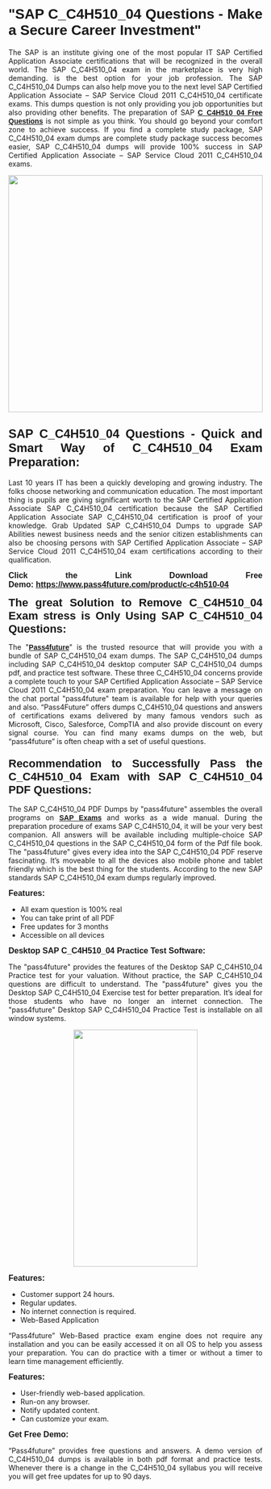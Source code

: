 
<h1 style="text-align: justify;"><span style="font-family:Tahoma,Geneva,sans-serif;"><strong>"SAP C_C4H510_04 Questions - Make a Secure Career Investment"</strong></span></h1>

<p style="text-align: justify;">The SAP is an institute giving one of the most popular IT SAP Certified Application Associate certifications that will be recognized in the overall world. The SAP C_C4H510_04 exam in the marketplace is very high demanding. is the best option for your job profession. The SAP C_C4H510_04 Dumps can also help move you to the next level SAP Certified Application Associate – SAP Service Cloud 2011 C_C4H510_04 certificate exams. This dumps question is not only providing you job opportunities but also providing other benefits. The preparation of SAP <span style="font-family:Tahoma,Geneva,sans-serif;"><strong><a href="https://www.pass4future.com/questions/sap/c-c4h510-04">C_C4H510_04 Free Questions</a></strong></span> is not simple as you think. You should go beyond your comfort zone to achieve success. If you find a complete study package, SAP C_C4H510_04 exam dumps are complete study package success becomes easier, SAP C_C4H510_04 dumps will provide 100% success in SAP Certified Application Associate – SAP Service Cloud 2011 C_C4H510_04 exams.</p>

<p style="text-align: justify;"><a href="https://www.pass4future.com/product/c-c4h510-04"><img alt="" src="https://lh3.googleusercontent.com/pw/AM-JKLVhEO4I138wJzOepD3laGU-R1M7eT-OTYdow6pCESip26lSeaxxzS9BVWUKuzj1e3L_MoxCfVgBEvV8ODwl1LGzlZbt6HJm3NXXplPwnYiBfuYM_eQCcVVRMaAwHdsl3AhHOZS-up7mzwmd4i4EpEGq=w1112-h625-no?authuser=0" style="width: 100%; height: 470px;" /></a></p>

<h2 style="text-align: justify;"><span style="font-size:24px;"><strong><span style="font-family:Tahoma,Geneva,sans-serif;">SAP C_C4H510_04 Questions - Quick and Smart Way of C_C4H510_04 Exam Preparation:</span></strong></span></h2>

<p style="text-align: justify;">Last 10 years IT has been a quickly developing and growing industry. The folks choose networking and communication education. The most important thing is pupils are giving significant worth to the SAP Certified Application Associate SAP C_C4H510_04 certification because the SAP Certified Application Associate SAP C_C4H510_04 certification is proof of your knowledge. Grab Updated SAP C_C4H510_04 Dumps to upgrade SAP Abilities newest business needs and the senior citizen establishments can also be choosing persons with SAP Certified Application Associate – SAP Service Cloud 2011 C_C4H510_04 exam certifications according to their qualification.</p>

<p style="text-align: justify;"><strong><span style="font-family:Lucida Sans Unicode,Lucida Grande,sans-serif;"><span style="font-size:16px;">Click the Link Download Free Demo: <a href="https://www.pass4future.com/product/c-c4h510-04">https://www.pass4future.com/product/c-c4h510-04</a></span></span></strong></p>

<p style="text-align: justify;"><strong><span style="font-size:22px;"><span style="font-family:Tahoma,Geneva,sans-serif;">The great Solution to Remove C_C4H510_04 Exam stress is Only Using SAP C_C4H510_04 Questions:</span></span></strong></p>

<p style="text-align: justify;">The "<span style="font-family:Lucida Sans Unicode,Lucida Grande,sans-serif;"><a href="https://www.pass4future.com/"><strong>Pass4future</strong></a></span>" is the trusted resource that will provide you with a bundle of SAP C_C4H510_04 exam dumps. The SAP C_C4H510_04 dumps including SAP C_C4H510_04 desktop computer SAP C_C4H510_04 dumps pdf, and practice test software. These three C_C4H510_04 concerns provide a complete touch to your SAP Certified Application Associate – SAP Service Cloud 2011 C_C4H510_04 exam preparation. You can leave a message on the chat portal "pass4future" team is available for help with your queries and also. “Pass4Future” offers dumps C_C4H510_04 questions and answers of certifications exams delivered by many famous vendors such as Microsoft, Cisco, Salesforce, CompTIA and also provide discount on every signal course. You can find many exams dumps on the web, but “pass4future” is often cheap with a set of useful questions.</p>

<h3 style="text-align: justify;"><span style="font-size:22px;"><strong><span style="font-family:Tahoma,Geneva,sans-serif;">Recommendation to Successfully Pass the C_C4H510_04 Exam with SAP C_C4H510_04 PDF Questions:</span></strong></span></h3>

<p style="text-align: justify;">The SAP C_C4H510_04 PDF Dumps by "pass4future" assembles the overall programs on <span style="font-family:Lucida Sans Unicode,Lucida Grande,sans-serif;"><strong><a href="https://www.pass4future.com/sap">SAP Exams</a></strong></span> and works as a wide manual. During the preparation procedure of exams SAP C_C4H510_04, it will be your very best companion. All answers will be available including multiple-choice SAP C_C4H510_04 questions in the SAP C_C4H510_04 form of the Pdf file book. The "pass4future" gives every idea into the SAP C_C4H510_04 PDF reserve fascinating. It’s moveable to all the devices also mobile phone and tablet friendly which is the best thing for the students. According to the new SAP standards SAP C_C4H510_04 exam dumps regularly improved.</p>

<p style="text-align: justify;"><span style="font-family:Lucida Sans Unicode,Lucida Grande,sans-serif;"><span style="font-size:16px;"><strong>Features:</strong></span></span></p>

<ul>
	<li style="text-align: justify;">All exam question is 100% real</li>
	<li style="text-align: justify;">You can take print of all PDF</li>
	<li style="text-align: justify;">Free updates for 3 months </li>
	<li style="text-align: justify;">Accessible on all devices</li>
</ul>

<p style="text-align: justify;"><span style="font-family:Tahoma,Geneva,sans-serif;"><span style="font-size:16px;"><strong>Desktop SAP C_C4H510_04 Practice Test Software:</strong></span></span></p>

<p style="text-align: justify;">The "pass4future" provides the features of the Desktop SAP C_C4H510_04 Practice test for your valuation. Without practice, the SAP C_C4H510_04 questions are difficult to understand. The "pass4future" gives you the Desktop SAP C_C4H510_04 Exercise test for better preparation. It’s ideal for those students who have no longer an internet connection. The "pass4future" Desktop SAP C_C4H510_04 Practice Test is installable on all window systems.</p>

<p style="text-align: center;"><a href="https://www.pass4future.com/product/c-c4h510-04"><img alt="" src="https://lh3.googleusercontent.com/pw/AM-JKLV3yUm3jiqqIo1xIsj1VJ_UeysYexQY-pRYO0rIFl3vg11QZioN-gzffpw2AfKqFynWuvoXOreWrWS0swpr4xmOSWfwII2jvatteuqrfxiWGFBSHPiZUCoi33jqeymK5dmu-0enyX6tayRCAMHw05jv=s625-no?authuser=0" style="width: 70%; height: 470px;" /></a></p>

<p style="text-align: justify;"><span style="font-size:16px;"><span style="font-family:Lucida Sans Unicode,Lucida Grande,sans-serif;"><strong>Features:</strong></span></span></p>

<ul>
	<li style="text-align: justify;">Customer support 24 hours. </li>
	<li style="text-align: justify;">Regular updates. </li>
	<li style="text-align: justify;">No internet connection is required.</li>
	<li style="text-align: justify;">Web-Based Application</li>
</ul>

<p style="text-align: justify;">“Pass4future” Web-Based practice exam engine does not require any installation and you can be easily accessed it on all OS to help you assess your preparation. You can do practice with a timer or without a timer to learn time management efficiently.</p>

<p style="text-align: justify;"><strong><span style="font-size:16px;"><span style="font-family:Lucida Sans Unicode,Lucida Grande,sans-serif;">Features:</span></span></strong></p>

<ul>
	<li style="text-align: justify;">User-friendly web-based application.</li>
	<li style="text-align: justify;">Run-on any browser. </li>
	<li style="text-align: justify;">Notify updated content.</li>
	<li style="text-align: justify;">Can customize your exam.</li>
</ul>

<p style="text-align: justify;"><span style="font-size:16px;"><span style="font-family:Lucida Sans Unicode,Lucida Grande,sans-serif;"><strong>Get Free Demo:</strong></span></span></p>

<p style="text-align: justify;">“Pass4future” provides free questions and answers. A demo version of C_C4H510_04 dumps is available in both pdf format and practice tests. Whenever there is a change in the C_C4H510_04 syllabus you will receive you will get free updates for up to 90 days. </p>
